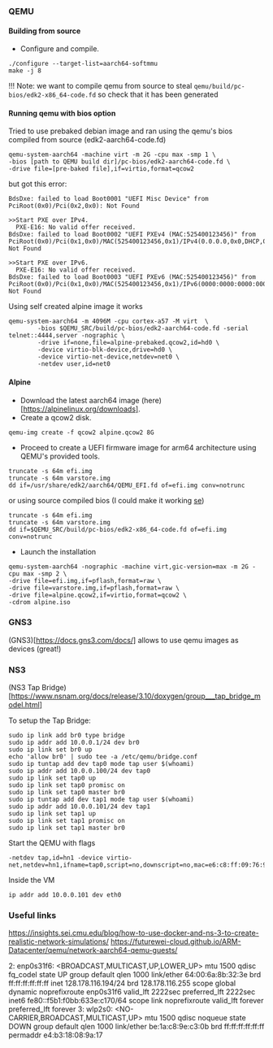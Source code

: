 ### QEMU

#### Building from source

- Configure and compile.
```
./configure --target-list=aarch64-softmmu
make -j 8
```
!!! Note: we want to compile qemu from source to steal `qemu/build/pc-bios/edk2-x86_64-code.fd`
so check that it has been generated

#### Running qemu with bios option
Tried to use prebaked debian image and ran using the qemu's bios compiled from
source (edk2-aarch64-code.fd)
```
qemu-system-aarch64 -machine virt -m 2G -cpu max -smp 1 \
-bios [path to QEMU build dir]/pc-bios/edk2-aarch64-code.fd \
-drive file=[pre-baked file],if=virtio,format=qcow2
```
but got this error:
```
BdsDxe: failed to load Boot0001 "UEFI Misc Device" from PciRoot(0x0)/Pci(0x2,0x0): Not Found

>>Start PXE over IPv4.
  PXE-E16: No valid offer received.
BdsDxe: failed to load Boot0002 "UEFI PXEv4 (MAC:525400123456)" from PciRoot(0x0)/Pci(0x1,0x0)/MAC(525400123456,0x1)/IPv4(0.0.0.0,0x0,DHCP,0.0.0.0,0.0.0.0,0.0.0.0): Not Found

>>Start PXE over IPv6.
  PXE-E16: No valid offer received.
BdsDxe: failed to load Boot0003 "UEFI PXEv6 (MAC:525400123456)" from PciRoot(0x0)/Pci(0x1,0x0)/MAC(525400123456,0x1)/IPv6(0000:0000:0000:0000:0000:0000:0000:0000,0x0,Static,0000:0000:0000:0000:0000:0000:0000:0000,0x40,0000:0000:0000:0000:0000:0000:0000:0000): Not Found
```

Using self created alpine image it works
```
qemu-system-aarch64 -m 4096M -cpu cortex-a57 -M virt  \                 
        -bios $QEMU_SRC/build/pc-bios/edk2-aarch64-code.fd -serial telnet::4444,server -nographic \
        -drive if=none,file=alpine-prebaked.qcow2,id=hd0 \
        -device virtio-blk-device,drive=hd0 \
        -device virtio-net-device,netdev=net0 \
        -netdev user,id=net0
```

#### Alpine
- Download the latest aarch64 image (here)[https://alpinelinux.org/downloads].
- Create a qcow2 disk.
```
qemu-img create -f qcow2 alpine.qcow2 8G
```
- Proceed to create a UEFI firmware image for arm64 architecture using QEMU's provided tools.
```
truncate -s 64m efi.img
truncate -s 64m varstore.img
dd if=/usr/share/edk2/aarch64/QEMU_EFI.fd of=efi.img conv=notrunc
```
or using source compiled bios (I could make it working [se](#running-qemu-with-bios-option))
```
truncate -s 64m efi.img
truncate -s 64m varstore.img
dd if=$QEMU_SRC/build/pc-bios/edk2-x86_64-code.fd of=efi.img conv=notrunc
```
- Launch the installation
```
qemu-system-aarch64 -nographic -machine virt,gic-version=max -m 2G -cpu max -smp 2 \
-drive file=efi.img,if=pflash,format=raw \
-drive file=varstore.img,if=pflash,format=raw \
-drive file=alpine.qcow2,if=virtio,format=qcow2 \ 
-cdrom alpine.iso
```

### GNS3

(GNS3)[https://docs.gns3.com/docs/] allows to use qemu images as devices (great!)

### NS3

(NS3 Tap Bridge)[https://www.nsnam.org/docs/release/3.10/doxygen/group___tap_bridge_model.html]

To setup the Tap Bridge:
```
sudo ip link add br0 type bridge
sudo ip addr add 10.0.0.1/24 dev br0
sudo ip link set br0 up
echo 'allow br0' | sudo tee -a /etc/qemu/bridge.conf
sudo ip tuntap add dev tap0 mode tap user $(whoami)
sudo ip addr add 10.0.0.100/24 dev tap0
sudo ip link set tap0 up
sudo ip link set tap0 promisc on
sudo ip link set tap0 master br0
sudo ip tuntap add dev tap1 mode tap user $(whoami)
sudo ip addr add 10.0.0.101/24 dev tap1
sudo ip link set tap1 up
sudo ip link set tap1 promisc on
sudo ip link set tap1 master br0
```

Start the QEMU with flags 
```
-netdev tap,id=hn1 -device virtio-net,netdev=hn1,ifname=tap0,script=no,downscript=no,mac=e6:c8:ff:09:76:99
```

Inside the VM 
```
ip addr add 10.0.0.101 dev eth0
```


### Useful links

https://insights.sei.cmu.edu/blog/how-to-use-docker-and-ns-3-to-create-realistic-network-simulations/
https://futurewei-cloud.github.io/ARM-Datacenter/qemu/network-aarch64-qemu-guests/


2: enp0s31f6: <BROADCAST,MULTICAST,UP,LOWER_UP> mtu 1500 qdisc fq_codel state UP group default qlen 1000
    link/ether 64:00:6a:8b:32:3e brd ff:ff:ff:ff:ff:ff
    inet 128.178.116.194/24 brd 128.178.116.255 scope global dynamic noprefixroute enp0s31f6
       valid_lft 2222sec preferred_lft 2222sec
    inet6 fe80::f5b1:f0bb:633e:c170/64 scope link noprefixroute 
       valid_lft forever preferred_lft forever
3: wlp2s0: <NO-CARRIER,BROADCAST,MULTICAST,UP> mtu 1500 qdisc noqueue state DOWN group default qlen 1000
    link/ether be:1a:c8:9e:c3:0b brd ff:ff:ff:ff:ff:ff permaddr e4:b3:18:08:9a:17
